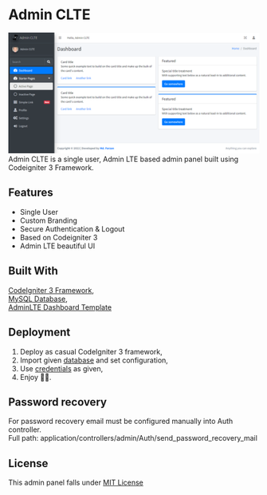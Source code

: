 # Admin CLTE
!['admin-panel-screenshot'](screenshot.png)
Admin CLTE is a single user, Admin LTE based admin panel built using Codeigniter 3 Framework.

## Features
* Single User
* Custom Branding
* Secure Authentication & Logout
* Based on Codeigniter 3
* Admin LTE beautiful UI

## Built With
[CodeIgniter 3 Framework](https://www.codeigniter.com/),<br />
[MySQL Database](https://www.mysql.com/), <br />
[AdminLTE Dashboard Template](https://adminlte.io/)


## Deployment
1. Deploy as casual CodeIgniter 3 framework,<br>
2. Import given [database](application/DEPLOYMENT) and set configuration,<br>
3. Use [credentials](application/DEPLOYMENT) as given,<br>
4. Enjoy 👨‍💻.<br>

## Password recovery
For password recovery email must be configured manually into Auth controller.<br />
Full path: application/controllers/admin/Auth/send_password_recovery_mail


## License
This admin panel falls under [MIT License](LICENSE.md)



